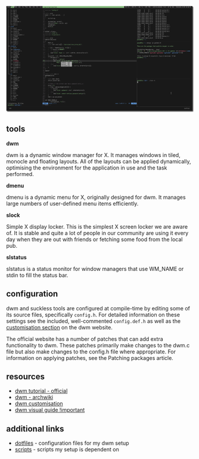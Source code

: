 ![scrot0](https://raw.githubusercontent.com/pavanjadhaw/suckless/master/scrot.png)

## tools

**dwm**

dwm is a dynamic window manager for X.
It manages windows in tiled, monocle and floating layouts. All of the layouts can be applied dynamically, optimising the environment for the application in use and the task performed.

**dmenu**

dmenu is a dynamic menu for X, originally designed for dwm. It manages large numbers of user-defined menu items efficiently.

**slock**

Simple X display locker. This is the simplest X screen locker we are aware of. It is stable and quite a lot of people in our community are using it every day when they are out with friends or fetching some food from the local pub.

**slstatus**

slstatus is a status monitor for window managers that use WM_NAME or stdin to fill the status bar.

## configuration

dwm and suckless tools are configured at compile-time by editing some of its source files, specifically `config.h`.
For detailed information on these settings see the included, well-commented `config.def.h` as well as the [customisation section](https://dwm.suckless.org/customisation/) on the dwm website.

The official website has a number of patches that can add extra functionality to dwm. These patches primarily make changes to the dwm.c file but also make changes to the config.h file where appropriate. For information on applying patches, see the Patching packages article.

## resources

* [dwm tutorial - official](https://dwm.suckless.org/tutorial/)
* [dwm - archwiki](https://wiki.archlinux.org/index.php/dwm)
* [dwm customisation](https://www.linuxjournal.com/content/going-fast-dwm)
* [dwm visual guide !important](http://ratfactor.com/dwm.html)

## additional links

* [dotfiles](https://github.com/pavanjadhaw/etc) - configuration files for my dwm setup
* [scripts](https://github.com/pavanjadhaw/bin) - scripts my setup is dependent on
